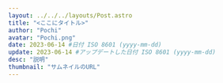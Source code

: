 ```yaml
---
layout: ../../../layouts/Post.astro
title: "<ここにタイトル>"
author: "Pochi"
avatar: "Pochi.png"
date: 2023-06-14 #日付 ISO 8601 (yyyy-mm-dd)
update: 2023-06-14 #アップデートした日付 ISO 8601 (yyyy-mm-dd)
desc: "説明"
thumbnail: "サムネイルのURL"
---
```

## 
